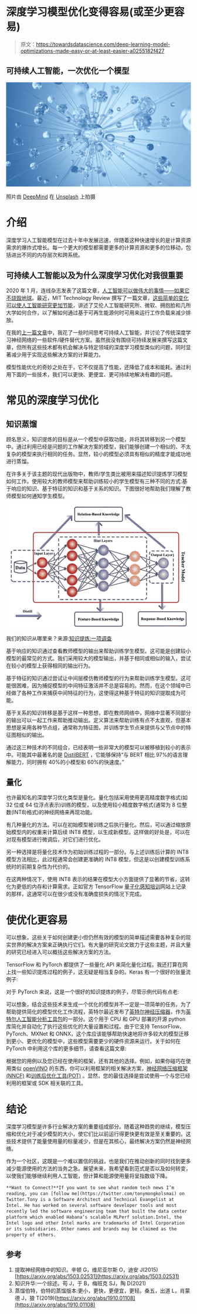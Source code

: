 # 深度学习模型优化变得容易(或至少更容易)

> 原文：<https://towardsdatascience.com/deep-learning-model-optimizations-made-easy-or-at-least-easier-a0255182f427>

## 可持续人工智能，一次优化一个模型

![](img/53287a5318b5be106ecf13c16e16487c.png)

照片由 [DeepMind](https://unsplash.com/es/@deepmind?utm_source=medium&utm_medium=referral) 在 [Unsplash](https://unsplash.com?utm_source=medium&utm_medium=referral) 上拍摄

# 介绍

深度学习人工智能模型在过去十年中发展迅速，伴随着这种快速增长的是计算资源需求的爆炸式增长。每一个更大的模型都需要更多的计算资源和更多的位移动，包括进出不同的内存层次和跨系统。

## 可持续人工智能以及为什么深度学习优化对我很重要

2020 年 1 月，连线杂志发表了这篇文章，[人工智能可以做伟大的事情——如果它不烧毁地球](https://www.wired.com/story/ai-great-things-burn-planet/)。最近，MIT Technology Review 撰写了一篇文章，[这些简单的变化可以使人工智能研究更加节能](https://www.technologyreview.com/2022/07/06/1055458/ai-research-emissions-energy-efficient/)，讲述了艾伦人工智能研究所、微软、拥抱脸和几所大学如何合作，以了解如何通过基于可再生能源何时可用来运行工作负载来减少排放。

在我的[上一篇文章](/ai-emerging-technologies-to-watch-c91b8834ddd9)中，我花了一些时间思考可持续人工智能，并讨论了传统深度学习神经网络的一些软件/硬件替代方案。虽然我没有围绕可持续发展来撰写这篇文章，但所有这些技术都有机会解决与特定领域的深度学习模型类似的问题，同时显著减少用于实现这些解决方案的计算能力。

模型性能优化的奇妙之处在于，它不仅提高了性能，还降低了成本和能耗。通过利用下面的一些技术，我们可以更快、更便宜、更可持续地解决有趣的问题。

# 常见的深度学习优化

## 知识蒸馏

顾名思义，知识提炼的目标是从一个模型中获取功能，并将其转移到另一个模型中。通过利用已经是问题的工作解决方案的模型，我们能够创建一个相似的、不太复杂的模型来执行相同的任务。显然，较小的模型必须具有相似的精度才能成功地进行蒸馏。

在许多关于该主题的现代出版物中，教师/学生类比被用来描述知识提炼学习模型如何工作。使用较大的教师模型来帮助训练较小的学生模型有三种不同的方式:基于响应的知识、基于特征的知识和基于关系的知识。下图很好地帮助我们理解了教师模型如何通知学生模型。

![](img/0de2283ec2813719c3ad06d8857bc605.png)

我们的知识从哪里来？来源:[知识提炼:一项调查](https://arxiv.org/abs/2006.05525)

基于响应的知识通过查看教师模型的输出来帮助训练学生模型。这可能是创建较小模型的最常见的方式。我们采用较大的模型输出，并基于相同或相似的输入，尝试在较小的模型上获得相同的输出行为。

基于特征的知识通过尝试让中间层模仿教师模型的行为来帮助训练学生模型。这可能很困难，因为捕捉模型的中间特征激活并不总是容易的。然而，在这个领域中已经做了各种工作来捕获中间特征的行为，这使得这种基于特征的知识提取成为可能。

基于关系的知识转移是基于这样一种思想，即在教师网络中，网络中显著不同部分的输出可以一起工作来帮助推动输出。定义算法来帮助训练有点不太直观，但基本思想是采用各种节点组，通常称为特征图，并训练学生节点来提供与父节点中的特征图相似的输出。

通过这三种技术的不同组合，已经表明一些非常大的模型可以被移植到较小的表示中。可能其中最著名的是 [DistilBERT](https://medium.com/huggingface/distilbert-8cf3380435b5) ，它能够保持“与 BERT 相比 97%的语言理解能力，同时拥有 40%的小模型和 60%的快速度。”

## 量化

也许最知名的深度学习优化类型是量化。量化包括采用使用更高精度数字格式(如 32 位或 64 位浮点表示)训练的模型，以及使用较小精度数字格式(通常为 8 位整数(INT8)格式)的神经网络来再现功能。

有几种量化的方法。可以在初始模型被训练之后执行量化。然后，可以通过缩放原始模型内的权重来计算后续 INT8 模型，以生成新模型。这样做的好处是，可以在对现有模型进行微调后，对它们进行优化。

另一种选择是将量化技术作为初始训练过程的一部分。与上述训练后计算的 INT8 模型方法相比，此过程通常会创建更准确的 INT8 模型，但这是以创建模型训练系统时的前期复杂性为代价的。

在这两种情况下，使用 INT8 表示的结果在模型大小方面提供了显著的节省，这转化为更低的内存和计算需求。正如官方 TensorFlow [量子化感知培训](https://www.tensorflow.org/model_optimization/guide/quantization/training)网站上记录的那样，这通常可以在很少或没有准确度损失的情况下完成。

# 使优化更容易

可以想象，这些关于如何创建更小但仍然有效的模型的简单描述需要各种复杂的现实世界的解决方案来正确执行它们。有大量的研究论文致力于这些主题，并且大量的研究已经进入可以概括这些解决方案的方法。

TensorFlow 和 PyTorch 都提供了一些量化 API 来简化量化过程。我还打算在网上找一些知识提炼过程的例子，这无疑是相当复杂的。Keras 有一个很好的张量流例子:

[](https://keras.io/examples/vision/knowledge_distillation/)  

对于 PyTorch 来说，这是一个很好的知识提炼的例子，尽管示例代码有点老:

[](/model-distillation-and-compression-for-recommender-systems-in-pytorch-5d81c0f2c0ec)  

可以想象，结合这些技术来生成一个优化的模型并不一定是一项简单的任务。为了帮助提供简化的模型优化工作流程，英特尔最近发布了[英特尔神经压缩器](https://www.intel.com/content/www/us/en/developer/tools/oneapi/neural-compressor.html)，作为[英特尔人工智能分析工具包](https://www.intel.com/content/www/us/en/developer/tools/oneapi/ai-analytics-toolkit.html)的一部分。这个用于 CPU 和 GPU 部署的开源 python 库简化并自动化了执行这些优化的大量设置和过程。由于它支持 TensorFlow、PyTorch、MXNet 和 ONNX，这个库应该能够帮助快速地将许多较大的模型迁移到更小、更优化的模型中，这些模型需要更少的硬件资源来运行。关于如何在 PyTorch 中利用这个库的更多细节，请查看这篇文章:

[](https://medium.com/pytorch/pytorch-inference-acceleration-with-intel-neural-compressor-842ef4210d7d)  

根据您的用例以及您已经在使用的框架，还有其他的选择。例如，如果你碰巧在使用类似 [openVINO](https://docs.openvino.ai/latest/index.html) 的东西，你可以利用框架的相关解决方案，[神经网络压缩框架(NNCF)](https://docs.openvino.ai/latest/docs_nncf_introduction.html) 和[训练后优化工具(POT)](https://docs.openvino.ai/latest/pot_docs_FrequentlyAskedQuestions.html) 。显然，您的最佳选择是尝试使用一个与您已经利用的框架或 SDK 相关联的工具。

# 结论

深度学习模型是许多行业解决方案的重要组成部分。随着这种趋势的继续，模型压缩和优化对于减少模型的大小，使它们比以前运行得更快更有效是至关重要的。这些技术提供了能量使用量的标量减少，但是在其核心，最终解决方案仍然是神经网络。

作为一个社区，这既是一个难以置信的挑战，也是我们在推动创新的同时找到更多减少能源使用的方法的当务之急。展望未来，我希望看到范式是否以及如何转变，以使我们能够继续利用人工智能，但计算和能源使用量将呈指数级下降。

```
**Want to Connect?**If you want to see what random tech news I’m reading, you can [follow me](https://twitter.com/tonymongkolsmai) on Twitter.Tony is a Software Architect and Technical Evangelist at Intel. He has worked on several software developer tools and most recently led the software engineering team that built the data center platform which enabled Habana’s scalable MLPerf solution.Intel, the Intel logo and other Intel marks are trademarks of Intel Corporation or its subsidiaries. Other names and brands may be claimed as the property of others.
```

## 参考

1.  提取神经网络中的知识。辛顿 G，维尼亚尔斯 O，迪安 J(2015)[https://arxiv.org/abs/1503.02531](https://arxiv.org/abs/1503.02531)
2.  知识升华:一个综述。苟 J，于 B，梅班克 SJ，陶 D(2021)
3.  蒸馏伯特，伯特的蒸馏版本:更小，更快，更便宜，更轻。桑五，出道 L，肖蒙德 J，狼 T(2019)[https://arxiv.org/abs/1910.01108](https://arxiv.org/abs/1910.01108)